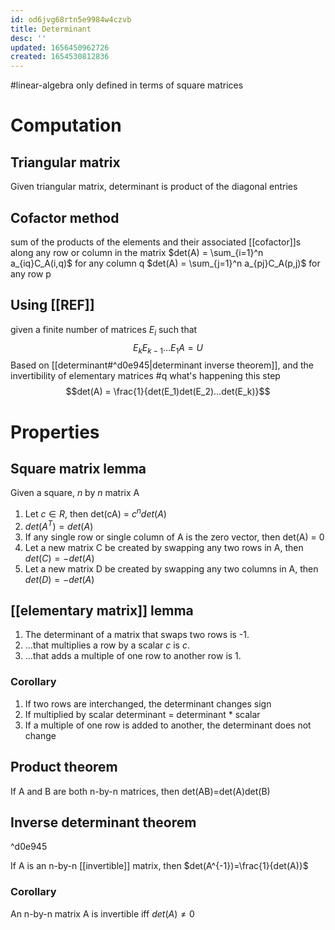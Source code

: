 ```yaml
---
id: od6jvg68rtn5e9984w4czvb
title: Determinant
desc: ''
updated: 1656450962726
created: 1654530812836
---
```

#linear-algebra
only defined in terms of square matrices
# Computation
## Triangular matrix
Given triangular matrix, determinant is product of the diagonal entries
## Cofactor method
sum of the products of the elements and their associated [[cofactor]]s along any row or column in the matrix
$det(A) = \sum_{i=1}^n a_{iq}C_A(i,q)$ for any column q
$det(A) = \sum_{j=1}^n a_{pj}C_A(p,j)$ for any row p
## Using [[REF]]
given a finite number of matrices $E_i$ such that
$$E_kE_{k-1}...E_1A = U$$
Based on [[determinant#^d0e945|determinant inverse theorem]], and the invertibility of elementary matrices #q what's happening this step
$$det(A) = \frac{1}{det(E_1)det(E_2)...det(E_k)}$$
# Properties
## Square matrix lemma
Given a square, $n$ by $n$ matrix A
1. Let $c \in R$, then det(cA) = $c^ndet(A)$
2. $det(A^T) = det(A)$
3. If any single row or single column of A is the zero vector, then det(A) = 0
4. Let a new matrix C be created by swapping any two rows in A, then $det(C) = -det(A)$
5. Let a new matrix D be created by swapping any two columns in A, then $det(D) = -det(A)$
## [[elementary matrix]] lemma
1. The determinant of a matrix that swaps two rows is -1.
2. ...that multiplies a row by a scalar $c$ is $c$.
3. ...that adds a multiple of one row to another row is 1.
### Corollary
1. If two rows are interchanged, the determinant changes sign
2. If multiplied by scalar determinant = determinant * scalar
3. If a multiple of one row is added to another, the determinant does not change
## Product theorem
If A and B are both n-by-n matrices, then det(AB)=det(A)det(B)
## Inverse determinant theorem

^d0e945

If A is an n-by-n [[invertible]] matrix, then $det(A^{-1})=\frac{1}{det(A)}$
### Corollary
An n-by-n matrix A is invertible iff $det(A) \neq 0$
